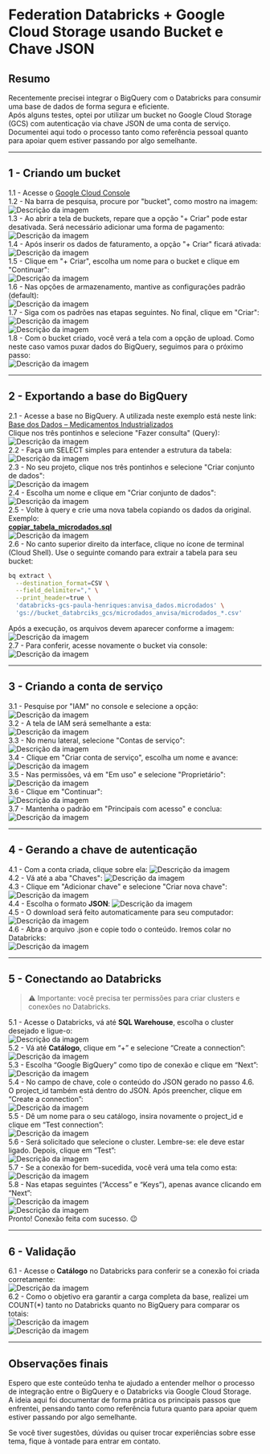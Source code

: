 # Federation Databricks + Google Cloud Storage usando Bucket e Chave JSON

## Resumo

Recentemente precisei integrar o BigQuery com o Databricks para consumir uma base de dados de forma segura e eficiente.  
Após alguns testes, optei por utilizar um bucket no Google Cloud Storage (GCS) com autenticação via chave JSON de uma conta de serviço.  
Documentei aqui todo o processo tanto como referência pessoal quanto para apoiar quem estiver passando por algo semelhante.

---

## 1 - Criando um bucket

1.1 - Acesse o [Google Cloud Console](https://console.cloud.google.com/?hl=pt-br)  
1.2 - Na barra de pesquisa, procure por "bucket", como mostro na imagem:  
![Descrição da imagem](imagens/img1.png)  
1.3 - Ao abrir a tela de buckets, repare que a opção "+ Criar" pode estar desativada. Será necessário adicionar uma forma de pagamento:  
![Descrição da imagem](imagens/img2.png)  
1.4 - Após inserir os dados de faturamento, a opção "+ Criar" ficará ativada:  
![Descrição da imagem](imagens/img3.png)  
1.5 - Clique em "+ Criar", escolha um nome para o bucket e clique em "Continuar":  
![Descrição da imagem](imagens/img4.png)  
1.6 - Nas opções de armazenamento, mantive as configurações padrão (default):  
![Descrição da imagem](imagens/img5.png)  
1.7 - Siga com os padrões nas etapas seguintes. No final, clique em "Criar":  
![Descrição da imagem](imagens/img6.png)  
![Descrição da imagem](imagens/img7.png)  
1.8 - Com o bucket criado, você verá a tela com a opção de upload. Como neste caso vamos puxar dados do BigQuery, seguimos para o próximo passo:  
![Descrição da imagem](imagens/img8.png)

---

## 2 - Exportando a base do BigQuery

2.1 - Acesse a base no BigQuery. A utilizada neste exemplo está neste link: [Base dos Dados – Medicamentos Industrializados](https://basedosdados.org/dataset/bd52ab08-9980-4831-a88c-a1ac5226ef27?table=26d8e34b-731c-4852-a838-f3f6409a07f6)  
Clique nos três pontinhos e selecione "Fazer consulta" (Query):  
![Descrição da imagem](imagens/img9.png)  
2.2 - Faça um SELECT simples para entender a estrutura da tabela:  
![Descrição da imagem](imagens/img10.png)  
2.3 - No seu projeto, clique nos três pontinhos e selecione "Criar conjunto de dados":  
![Descrição da imagem](imagens/img12.png)  
2.4 - Escolha um nome e clique em "Criar conjunto de dados":  
![Descrição da imagem](imagens/img13.png)  
2.5 - Volte à query e crie uma nova tabela copiando os dados da original. Exemplo:  
[**copiar_tabela_microdados.sql**](copiar_tabela_microdados.sql)  
![Descrição da imagem](imagens/img14.png)  
2.6 - No canto superior direito da interface, clique no ícone de terminal (Cloud Shell). Use o seguinte comando para extrair a tabela para seu bucket:

```bash
bq extract \
  --destination_format=CSV \
  --field_delimiter="," \
  --print_header=true \
  'databricks-gcs-paula-henriques:anvisa_dados.microdados' \
  'gs://bucket_databrciks_gcs/microdados_anvisa/microdados_*.csv'
```


Após a execução, os arquivos devem aparecer conforme a imagem:  
![Descrição da imagem](imagens/img15.png)  
2.7 - Para conferir, acesse novamente o bucket via console:  
![Descrição da imagem](imagens/img16.png)

---

## 3 - Criando a conta de serviço

3.1 - Pesquise por "IAM" no console e selecione a opção:  
![Descrição da imagem](imagens/img21.png)  
3.2 - A tela de IAM será semelhante a esta:  
![Descrição da imagem](imagens/img22.png)  
3.3 - No menu lateral, selecione "Contas de serviço":  
![Descrição da imagem](imagens/img23.png)  
3.4 - Clique em "Criar conta de serviço", escolha um nome e avance:  
![Descrição da imagem](imagens/img24.png)  
3.5 - Nas permissões, vá em "Em uso" e selecione "Proprietário":  
![Descrição da imagem](imagens/img25.png)  
3.6 - Clique em "Continuar":  
![Descrição da imagem](imagens/img26.png)  
3.7 - Mantenha o padrão em "Principais com acesso" e conclua:
![Descrição da imagem](imagens/img27.png)

---

## 4 - Gerando a chave de autenticação

4.1 - Com a conta criada, clique sobre ela:
![Descrição da imagem](imagens/img28.png)  
4.2 - Vá até a aba "Chaves":
![Descrição da imagem](imagens/img29.png)  
4.3 - Clique em "Adicionar chave" e selecione "Criar nova chave":  
![Descrição da imagem](imagens/img31.png)  
4.4 - Escolha o formato **JSON**:
![Descrição da imagem](imagens/img32.png)  
4.5 - O download será feito automaticamente para seu computador:  
![Descrição da imagem](imagens/img33.png)  
4.6 - Abra o arquivo .json e copie todo o conteúdo. Iremos colar no Databricks:  
![Descrição da imagem](imagens/img34.png)

---

## 5 - Conectando ao Databricks

> ⚠️ Importante: você precisa ter permissões para criar clusters e conexões no Databricks.

5.1 - Acesse o Databricks, vá até **SQL Warehouse**, escolha o cluster desejado e ligue-o:  
![Descrição da imagem](imagens/img17.png)  
5.2 - Vá até **Catálogo**, clique em “+” e selecione “Create a connection”:  
![Descrição da imagem](imagens/img19.png)  
5.3 - Escolha “Google BigQuery” como tipo de conexão e clique em “Next”:  
![Descrição da imagem](imagens/img20.png)  
5.4 - No campo de chave, cole o conteúdo do JSON gerado no passo 4.6.  
O project_id também está dentro do JSON. Após preencher, clique em “Create a connection”:  
![Descrição da imagem](imagens/img35.png)  
5.5 - Dê um nome para o seu catálogo, insira novamente o project_id e clique em “Test connection”:  
![Descrição da imagem](imagens/img36.png)  
5.6 - Será solicitado que selecione o cluster. Lembre-se: ele deve estar ligado. Depois, clique em “Test”:  
![Descrição da imagem](imagens/img37.png)  
5.7 - Se a conexão for bem-sucedida, você verá uma tela como esta:  
![Descrição da imagem](imagens/img38.png)  
5.8 - Nas etapas seguintes (“Access” e “Keys”), apenas avance clicando em “Next”:  
![Descrição da imagem](imagens/img39.png)  
![Descrição da imagem](imagens/img40.png)  
Pronto! Conexão feita com sucesso. 😉

---

## 6 - Validação

6.1 - Acesse o **Catálogo** no Databricks para conferir se a conexão foi criada corretamente:  
![Descrição da imagem](imagens/img41.png)  
6.2 - Como o objetivo era garantir a carga completa da base, realizei um COUNT(*) tanto no Databricks quanto no BigQuery para comparar os totais:  
![Descrição da imagem](imagens/img42.png)  
![Descrição da imagem](imagens/img43.png)

---

## Observações finais

Espero que este conteúdo tenha te ajudado a entender melhor o processo de integração entre o BigQuery e o Databricks via Google Cloud Storage.  
A ideia aqui foi documentar de forma prática os principais passos que enfrentei, pensando tanto como referência futura quanto para apoiar quem estiver passando por algo semelhante.

Se você tiver sugestões, dúvidas ou quiser trocar experiências sobre esse tema, fique à vontade para entrar em contato.
